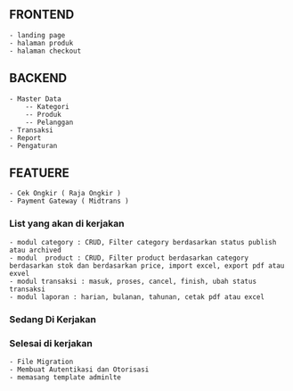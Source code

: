 ## FRONTEND

    - landing page
    - halaman produk
    - halaman checkout

## BACKEND

    - Master Data
        -- Kategori
        -- Produk
        -- Pelanggan
    - Transaksi
    - Report
    - Pengaturan

## FEATUERE

    - Cek Ongkir ( Raja Ongkir )
    - Payment Gateway ( Midtrans )

### List yang akan di kerjakan

    - modul category : CRUD, Filter category berdasarkan status publish atau archived
    - modul  product : CRUD, Filter product berdasarkan category berdasarkan stok dan berdasarkan price, import excel, export pdf atau exvel
    - modul transaksi : masuk, proses, cancel, finish, ubah status transaksi
    - modul laporan : harian, bulanan, tahunan, cetak pdf atau excel

### Sedang Di Kerjakan

### Selesai di kerjakan

    - File Migration
    - Membuat Autentikasi dan Otorisasi
    - memasang template adminlte
